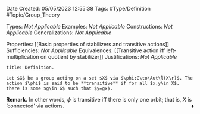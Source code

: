 <div class="topSpace"></div>

Date Created: 05/05/2023 12:55:38
Tags: #Type/Definition #Topic/Group_Theory

Types: _Not Applicable_
Examples: _Not Applicable_
Constructions: _Not Applicable_
Generalizations: _Not Applicable_

Properties: [[Basic properties of stabilizers and transitive actions]]
Sufficiencies: _Not Applicable_
Equivalences: [[Transitive action iff left-multiplication on quotient by stabilizer]]
Justifications: _Not Applicable_

``` ad-Definition
title: Definition.

Let $G$ be a group acting on a set $X$ via $\phi:G\to\Aut\l(X\r)$. The action $\phi$ is said to be **transitive** if for all $x,y\in X$, there is some $g\in G$ such that $y=gx$.

```

<b>Remark.</b> In other words, $\phi$ is transitive iff there is only one orbit; that is, $X$ is $\textrm{`}$connected$\textrm{'}$ via actions.<span style="float:right;">$\blacklozenge$</span>
